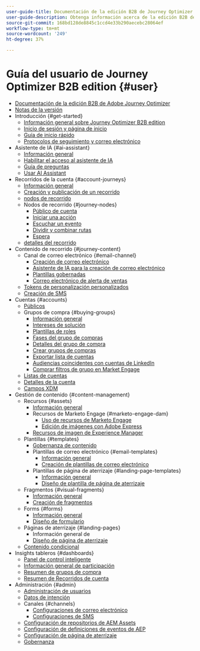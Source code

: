 ```yaml
---
user-guide-title: Documentación de la edición B2B de Journey Optimizer
user-guide-description: Obtenga información acerca de la edición B2B de Adobe Journey Optimizer y cómo puede utilizarla para organizar los recorridos de la cuenta y de los grupos de compra mediante la IA generativa integrada y automatización líder del sector.
source-git-commit: 168bd128de8845c1ccd4e33b290aecebc28064ef
workflow-type: tm+mt
source-wordcount: '249'
ht-degree: 37%

---
```



# Guía del usuario de Journey Optimizer B2B edition {#user}

+ [Documentación de la edición B2B de Adobe Journey Optimizer](guide-overview.md)
+ [Notas de la versión](./release-notes/release-notes.md)
+ Introducción {#get-started}
   + [Información general sobre Journey Optimizer B2B edition](about-journey-optimizer-b2b-edition.md)
   + [Inicio de sesión y página de inicio](home-page.md)
   + [Guía de inicio rápido](./start/get-started.md)
   + [Protocolos de seguimiento y correo electrónico](./start/email-protocols.md)
+ Asistente de IA {#ai-assistant}
   + [Información general](./ai-assistant/ai-assistant-overview.md)
   + [Habilitar el acceso al asistente de IA](./ai-assistant/enable-ai-assistant-access.md)
   + [Guía de preguntas](./ai-assistant/question-guidance.md)
   + [Usar AI Assistant](./ai-assistant/use-ai-assistant.md)
+ Recorridos de la cuenta {#account-journeys}
   + [Información general](./journeys/journey-overview.md)
   + [Creación y publicación de un recorrido](./journeys/create-publish-journey.md)
   + [nodos de recorrido](./journeys/journey-nodes.md)
   + Nodos de recorrido {#journey-nodes}
      + [Público de cuenta](./journeys/account-audience-nodes.md)
      + [Iniciar una acción](./journeys/action-nodes.md)
      + [Escuchar un evento](./journeys/listen-for-event-nodes.md)
      + [Dividir y combinar rutas](./journeys/split-merge-paths-nodes.md)
      + [Espera](./journeys/wait-nodes.md)
   + [detalles del recorrido](./journeys/journey-details.md)
+ Contenido de recorrido {#journey-content}
   + Canal de correo electrónico {#email-channel}
      + [Creación de correo electrónico](./content/email-authoring.md)
      + [Asistente de IA para la creación de correo electrónico](./content/ai-assistant-emails.md)
      + [Plantillas gobernadas](./content/email-authoring-governance.md)
      + [Correo electrónico de alerta de ventas](./content/sales-alert-email.md)
   + [Tokens de personalización personalizados](./content/personalization-my-tokens.md)
   + [Creación de SMS](./content/sms-authoring.md)
+ Cuentas {#accounts}
   + [Públicos](./audiences/account-audience-overview.md)
   + Grupos de compra {#buying-groups}
      + [Información general](./buying-groups/buying-groups-overview.md)
      + [Intereses de solución](./buying-groups/solution-interests.md)
      + [Plantillas de roles](./buying-groups/buying-groups-role-templates.md)
      + [Fases del grupo de compras](./buying-groups/buying-group-stages.md)
      + [Detalles del grupo de compra](./buying-groups/buying-group-details.md)
      + [Crear grupos de compras](./buying-groups/buying-groups-create.md)
      + [Exportar lista de cuentas](./audiences/account-list-export.md)
      + [Audiencias coincidentes con cuentas de LinkedIn](./data/linkedin-account-matched-audiences.md)
      + [Comprar filtros de grupo en Market Engage](./buying-groups/marketo-engage-smart-list-buying-group-filters.md)
   + [Listas de cuentas](./accounts/account-lists.md)
   + [Detalles de la cuenta](./accounts/account-details.md)
   + [Campos XDM](./data/field-mapping.md)
+ Gestión de contenido {#content-management}
   + Recursos {#assets}
      + [Información general](./content/assets-overview.md)
      + Recursos de Marketo Engage {#marketo-engage-dam}
         + [Uso de recursos de Marketo Engage](./content/marketo-engage-design-studio.md)
         + [Edición de imágenes con Adobe Express](./content/image-edit-adobe-express.md)
      + [Recursos de imagen de Experience Manager](./content/aem-assets.md)
   + Plantillas {#templates}
      + [Gobernanza de contenido](./content/template-content-governance.md)
      + Plantillas de correo electrónico {#email-templates}
         + [Información general](./content/email-templates.md)
         + [Creación de plantillas de correo electrónico](./content/email-template-authoring.md)
      + Plantillas de página de aterrizaje {#landing-page-templates}
         + [Información general](./content/landing-page-templates.md)
         + [Diseño de plantilla de página de aterrizaje](./content/landing-page-template-design.md)
   + Fragmentos {#visual-fragments}
      + [Información general](./content/fragments.md)
      + [Creación de fragmentos](./content/fragment-authoring.md)
   + Forms {#forms}
      + [Información general](./content/forms.md)
      + [Diseño de formulario](./content/form-design.md)
   + Páginas de aterrizaje {#landing-pages}
      + Información general de [](./content/landing-pages.md)
      + [Diseño de página de aterrizaje](./content/landing-page-design.md)
   + [Contenido condicional](./content/conditional-content.md)
+ Insights tableros {#dashboards}
   + [Panel de control inteligente](./dashboards/intelligent-dashboard.md)
   + [Información general de participación](./dashboards/engagement-dashboard.md)
   + [Resumen de grupos de compra](./dashboards/buying-groups-dashboard.md)
   + [Resumen de Recorridos de cuenta](./dashboards/journeys-dashboard.md)
+ Administración {#admin}
   + [Administración de usuarios](./admin/user-management.md)
   + [Datos de intención](./admin/intent-data.md)
   + Canales {#channels}
      + [Configuraciones de correo electrónico](./admin/configure-channels-emails.md)
      + [Configuraciones de SMS](./admin/configure-channels-sms.md)
   + [Configuración de repositorios de AEM Assets](./admin/configure-aem-repositories.md)
   + [Configuración de definiciones de eventos de AEP](./admin/configure-aep-events.md)
   + [Configuración de página de aterrizaje](./admin/landing-page-settings.md)
   + [Gobernanza](./admin/governance.md)
